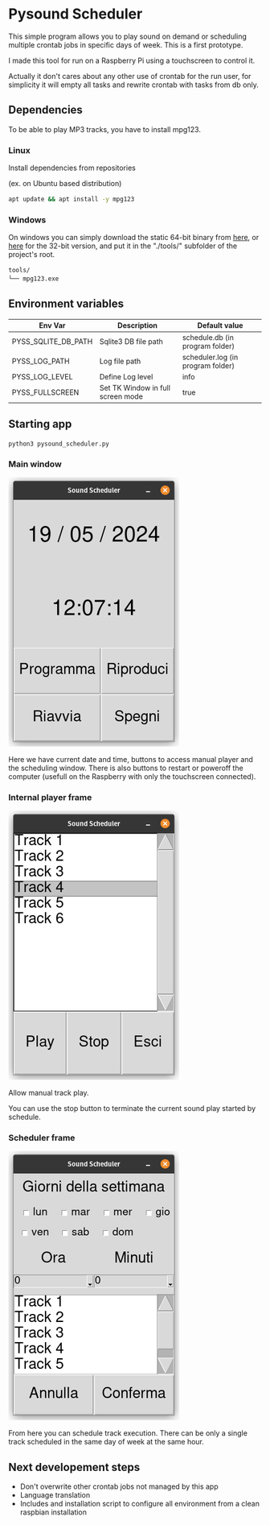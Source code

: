 # Pysound Scheduler

This simple program allows you to play sound on demand or scheduling
multiple crontab jobs in specific days of week. This is a first prototype.

I made this tool for run on a Raspberry Pi using a touchscreen to control it.

Actually it don't cares about any other use of crontab for the run user, for simplicity it will empty all tasks and rewrite crontab with tasks from db only.

## Dependencies

To be able to play MP3 tracks, you have to install mpg123.

### Linux

Install dependencies from repositories

(ex. on Ubuntu based distribution)

``` bash
apt update && apt install -y mpg123
```

### Windows

On windows you can simply download the static 64-bit binary from [here](https://mpg123.de/download/win64/1.32.6/mpg123-1.32.6-static-x86-64.zip), or [here](https://mpg123.de/download/win32/1.32.6/mpg123-1.32.6-static-x86.zip) for the 32-bit version, and put it in the "./tools/" subfolder of the project's root.

```bash
tools/
└── mpg123.exe
```

## Environment variables

| Env Var             | Description          | Default value                     |
| ------------------- | -------------------- | --------------------------------- |
| PYSS_SQLITE_DB_PATH | Sqlite3 DB file path | schedule.db (in program folder)   |
| PYSS_LOG_PATH       | Log file path        | scheduler.log (in program folder) |
| PYSS_LOG_LEVEL      | Define Log level     | info                              |
| PYSS_FULLSCREEN     | Set TK Window in full screen mode | true                 |

## Starting app

```python3
python3 pysound_scheduler.py
```

### Main window

![crontab](images/main.png "Main Windows")

Here we have current date and time, buttons to access manual player and the scheduling window.
There is also buttons to restart or poweroff the computer (usefull on the Raspberry with only the touchscreen connected).

### Internal player frame

![crontab](images/play.png "Play Windows")

Allow manual track play.

You can use the stop button to terminate the current sound play started by schedule.

### Scheduler frame

![crontab](images/schedule.png "Schedule Windows")

From here you can schedule track execution. There can be only a single track scheduled in the same day of week at the same hour.

## Next developement steps

- Don't overwrite other crontab jobs not managed by this app
- Language translation
- Includes and installation script to configure all environment from a clean raspbian installation
